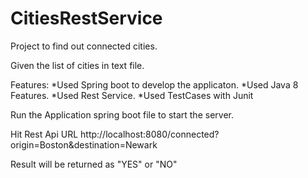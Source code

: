 # CitiesRestService

Project to find out connected cities.

Given the list of cities in text file.

Features:
*Used Spring boot to develop the applicaton.
*Used Java 8 Features.
*Used Rest Service.
*Used TestCases with Junit

Run the Application spring boot file to start the server.

Hit Rest Api URL
http://localhost:8080/connected?origin=Boston&destination=Newark 

Result will be returned as "YES" or "NO"
